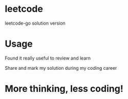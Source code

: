 # leetcode
leetcode-go solution version

# Usage
Found it really useful to review and learn  

Share and mark my solution during my coding career

# More thinking, less coding!
